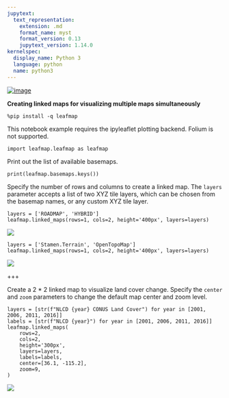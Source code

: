 ```yaml
---
jupytext:
  text_representation:
    extension: .md
    format_name: myst
    format_version: 0.13
    jupytext_version: 1.14.0
kernelspec:
  display_name: Python 3
  language: python
  name: python3
---
```


[![image](https://mybinder.org/badge_logo.svg)](https://gishub.org/leafmap-binder)

**Creating linked maps for visualizing multiple maps simultaneously**


```{code-cell} ipython3
%pip install -q leafmap
```

This notebook example requires the ipyleaflet plotting backend. Folium is not supported.

```{code-cell} ipython3
import leafmap.leafmap as leafmap
```

Print out the list of available basemaps.

```{code-cell} ipython3
print(leafmap.basemaps.keys())
```

Specify the number of rows and columns to create a linked map. The `layers` parameter accepts a list of two XYZ tile layers, which can be chosen from the basemap names, or any custom XYZ tile layer.

```{code-cell} ipython3
layers = ['ROADMAP', 'HYBRID']
leafmap.linked_maps(rows=1, cols=2, height='400px', layers=layers)
```

![](https://i.imgur.com/9qwmgPR.jpg)

```{code-cell} ipython3
layers = ['Stamen.Terrain', 'OpenTopoMap']
leafmap.linked_maps(rows=1, cols=2, height='400px', layers=layers)
```

![](https://i.imgur.com/tx89sKu.png)

+++

Create a 2 * 2 linked map to visualize land cover change. Specify the `center` and `zoom` parameters to change the default map center and zoom level.

```{code-cell} ipython3
layers = [str(f"NLCD {year} CONUS Land Cover") for year in [2001, 2006, 2011, 2016]]
labels = [str(f"NLCD {year}") for year in [2001, 2006, 2011, 2016]]
leafmap.linked_maps(
    rows=2,
    cols=2,
    height='300px',
    layers=layers,
    labels=labels,
    center=[36.1, -115.2],
    zoom=9,
)
```

![](https://i.imgur.com/VUp7H3m.png)
